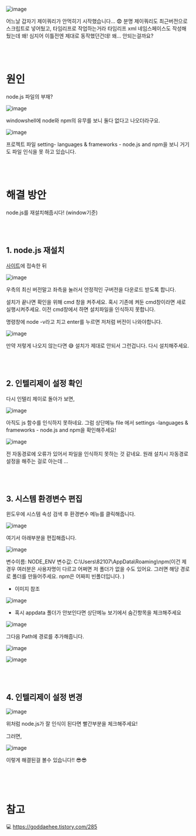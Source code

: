 ![image](https://user-images.githubusercontent.com/79133602/135614640-25a2f492-497f-4fb1-b99f-b33bb2ecb997.png)

어느날 갑자기 제이쿼리가 안먹히기 시작했습니다... 😨 분명 제이쿼리도 최근버전으로 스크립트로 넣어뒀고, 타임리프로 작업하는거라 타임리프 xml 네임스페이스도 작성해뒀는데 왜! 심지어 이틀전엔 제대로 동작했던건데! 왜... 안되는걸까요?

<br/><br/>

# 원인

node.js 파일의 부재?

![image](https://user-images.githubusercontent.com/79133602/135614492-4d3ede6d-4156-48b4-84de-034ab3d35eac.png)

windowshell에 node와 npm의 유무를 보니 둘다 없다고 나오더라구요.

![image](https://user-images.githubusercontent.com/79133602/135615288-711fe73f-d577-4c79-9520-cae7c053ba50.png)

프로젝트 파일 setting- languages & frameworks - node.js and npm을 보니 거기도 파일 인식을 못 하고 있습니다. 

<br/><br/>

# 해결 방안  

node.js를  재설치해줍시다! (window기준)

<br/><br/>

## 1. node.js 재설치 


[사이트](https://nodejs.org/en/)에 접속한 뒤 

![image](https://user-images.githubusercontent.com/79133602/135825565-da3a22f6-014c-4871-bc8d-61586e764268.png)

우측의 최신 버전말고 좌측을 눌러서 안정적인 구버전을 다운로드 받도록 합니다. 

설치가 끝나면 확인을 위해 cmd 창을 켜주세요. 혹시 기존에 켜둔 cmd창이라면 새로 실행시켜주세요. 이전 cmd창에서 하면 설치파일을 인식하지 못합니다. 

명령창에 node -v라고 치고 enter를 누르면 저처럼 버전이 나와야합니다. 

![image](https://user-images.githubusercontent.com/79133602/135826729-c4fa0432-37fa-49c5-a092-056395c4d13a.png)

만약 저렇게 나오지 않는다면 😅 설치가 제대로 안되서 그런겁니다. 다시 설치해주세요.

<br/><br/>

## 2. 인텔리제이 설정 확인


다시 인텔리 제이로 돌아가 보면, 

![image](https://user-images.githubusercontent.com/79133602/135827128-064b4aa1-eefb-4f31-ae58-d45866da32cc.png)

아직도 js 함수를 인식하지 못하네요. 그럼 상단메뉴 file 에서 settings -languages & frameworks - node.js and npm을 확인해주세요!

![image](https://user-images.githubusercontent.com/79133602/135827604-a3dfcc3f-d14d-4138-b132-0ca26e6c451d.png)

전 자동경로에 오류가 있어서 파일을 인식하지 못하는 것 같네요. 원래 설치시 자동경로설정을 해주는 걸로 아는데 ... 

<br/><br/>
## 3. 시스템 환경변수 편집

윈도우에 시스템 속성 검색 후 환경변수 메뉴를 클릭해줍니다.

![image](https://user-images.githubusercontent.com/79133602/135828105-2548cba6-74f2-4cb6-aae4-6aae043616ef.png)

여기서 아래부분을 편집해줍니다.

![image](https://user-images.githubusercontent.com/79133602/135828626-6224dd9e-5d72-4e9a-91df-88e0fb8fd603.png)

변수이름: NODE_ENV
변수값:  C:\Users\82107\AppData\Roaming\npm(이건 제 경우 여러분은 사용자명이 다르고 어쩌면 저 폴더가 없을 수도 있어요. 그러면 해당 경로로 폴더를 만들어주세요. npm은 어짜피 빈폴더입니다. )

* 이미지 참조

![image](https://user-images.githubusercontent.com/79133602/135829391-bb7c7666-feb0-4731-9f08-d1e4eb9ff431.png)

* 혹시 appdata 폴더가 안보인다면 상단메뉴 보기에서 숨긴항목을 체크해주세요

![image](https://user-images.githubusercontent.com/79133602/135829798-f137a039-c2f3-4fa6-8287-bb1c0a184891.png)

그다음 Path에 경로를 추가해줍니다. 

![image](https://user-images.githubusercontent.com/79133602/135828167-31251670-9b54-497b-86eb-4d4fe2af6e3b.png)

![image](https://user-images.githubusercontent.com/79133602/135830108-091823f7-1fee-40dd-87fd-33229da9c3f3.png)

<br/><br/>

## 4. 인텔리제이 설정 변경

![image](https://user-images.githubusercontent.com/79133602/135837269-ba961df5-852d-4fd2-8c99-5b0ed8b94281.png)

위처럼 node.js가 잘 인식이 된다면 빨간부분을 체크해주세요!

그러면, 

![image](https://user-images.githubusercontent.com/79133602/135837716-920a7748-4291-4bd2-9c75-087a76758c2f.png)

이렇게 해결된걸 볼수 있습니다!! 😎😎

<br/><br/><br/>

# 참고

💻 <https://goddaehee.tistory.com/285>